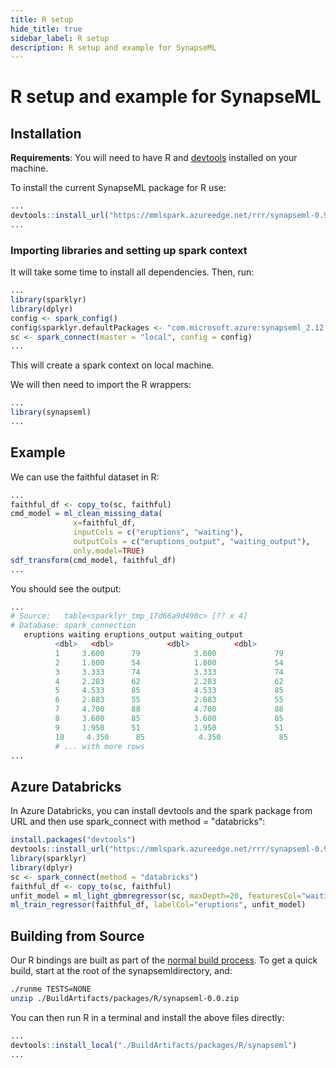 ```yaml
---
title: R setup
hide_title: true
sidebar_label: R setup
description: R setup and example for SynapseML
---
```



# R setup and example for SynapseML

## Installation

**Requirements**: You will need to have R and
[devtools](https://github.com/hadley/devtools) installed on your
machine.

To install the current SynapseML package for R use:

```R
...
devtools::install_url("https://mmlspark.azureedge.net/rrr/synapseml-0.9.4.zip")
...
```

### Importing libraries and setting up spark context

It will take some time to install all dependencies.  Then, run:

```R
...
library(sparklyr)
library(dplyr)
config <- spark_config()
config$sparklyr.defaultPackages <- "com.microsoft.azure:synapseml_2.12:0.9.4"
sc <- spark_connect(master = "local", config = config)
...
```

This will create a spark context on local machine.

We will then need to import the R wrappers:

```R
...
library(synapseml)
...
```

## Example

We can use the faithful dataset in R:

```R
...
faithful_df <- copy_to(sc, faithful)
cmd_model = ml_clean_missing_data(
              x=faithful_df,
              inputCols = c("eruptions", "waiting"),
              outputCols = c("eruptions_output", "waiting_output"),
              only.model=TRUE)
sdf_transform(cmd_model, faithful_df)
...
```

You should see the output:

```R
...
# Source:   table<sparklyr_tmp_17d66a9d490c> [?? x 4]
# Database: spark_connection
   eruptions waiting eruptions_output waiting_output
          <dbl>   <dbl>            <dbl>          <dbl>
          1     3.600      79            3.600             79
          2     1.800      54            1.800             54
          3     3.333      74            3.333             74
          4     2.283      62            2.283             62
          5     4.533      85            4.533             85
          6     2.883      55            2.883             55
          7     4.700      88            4.700             88
          8     3.600      85            3.600             85
          9     1.950      51            1.950             51
          10     4.350      85            4.350             85
          # ... with more rows
...
```

## Azure Databricks

In Azure Databricks, you can install devtools and the spark package from URL
and then use spark_connect with method = "databricks":

```R
install.packages("devtools")
devtools::install_url("https://mmlspark.azureedge.net/rrr/synapseml-0.9.4.zip")
library(sparklyr)
library(dplyr)
sc <- spark_connect(method = "databricks")
faithful_df <- copy_to(sc, faithful)
unfit_model = ml_light_gbmregressor(sc, maxDepth=20, featuresCol="waiting", labelCol="eruptions", numIterations=10, unfit.model=TRUE)
ml_train_regressor(faithful_df, labelCol="eruptions", unfit_model)
```

## Building from Source

Our R bindings are built as part of the [normal build
process](developer-readme.md).  To get a quick build, start at the root
of the synapsemldirectory, and:

```bash
./runme TESTS=NONE
unzip ./BuildArtifacts/packages/R/synapseml-0.0.zip
```

You can then run R in a terminal and install the above files directly:

```R
...
devtools::install_local("./BuildArtifacts/packages/R/synapseml")
...
```
